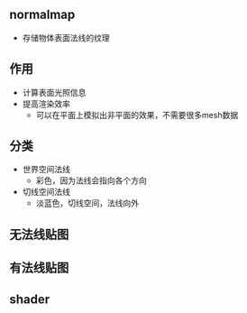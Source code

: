 ## normalmap
- 存储物体表面法线的纹理

## 作用
- 计算表面光照信息
- 提高渲染效率
  - 可以在平面上模拟出非平面的效果，不需要很多mesh数据

## 分类
- 世界空间法线
  - 彩色，因为法线会指向各个方向
- 切线空间法线
  - 淡蓝色，切线空间，法线向外

## 无法线贴图

## 有法线贴图

## shader
